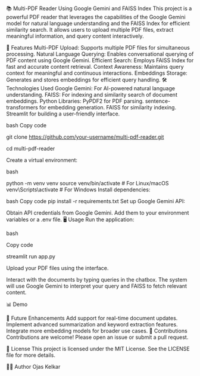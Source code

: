 📚 Multi-PDF Reader Using Google Gemini and FAISS Index
This project is a powerful PDF reader that leverages the capabilities of the Google Gemini model for natural language understanding and the FAISS Index for efficient similarity search. It allows users to upload multiple PDF files, extract meaningful information, and query content interactively.

🚀 Features
Multi-PDF Upload: Supports multiple PDF files for simultaneous processing.
Natural Language Querying: Enables conversational querying of PDF content using Google Gemini.
Efficient Search: Employs FAISS Index for fast and accurate content retrieval.
Context Awareness: Maintains query context for meaningful and continuous interactions.
Embeddings Storage: Generates and stores embeddings for efficient query handling.
🛠️ Technologies Used
Google Gemini: For AI-powered natural language understanding.
FAISS: For indexing and similarity search of document embeddings.
Python Libraries:
PyPDF2 for PDF parsing.
sentence-transformers for embedding generation.
FAISS for similarity indexing.
Streamlit for building a user-friendly interface.

bash
Copy code

git clone https://github.com/your-username/multi-pdf-reader.git

cd multi-pdf-reader

Create a virtual environment:

bash

python -m venv venv
source venv/bin/activate  # For Linux/macOS
venv\Scripts\activate     # For Windows
Install dependencies:

bash
Copy code
pip install -r requirements.txt
Set up Google Gemini API:

Obtain API credentials from Google Gemini.
Add them to your environment variables or a .env file.
🖥️ Usage
Run the application:

bash

Copy code

streamlit run app.py

Upload your PDF files using the interface.

Interact with the documents by typing queries in the chatbox. The system will use Google Gemini to interpret your query and FAISS to fetch relevant content.

📊 Demo

🚧 Future Enhancements
Add support for real-time document updates.
Implement advanced summarization and keyword extraction features.
Integrate more embedding models for broader use cases.
🤝 Contributions
Contributions are welcome! Please open an issue or submit a pull request.

📄 License
This project is licensed under the MIT License. See the LICENSE file for more details.

🙋‍♂️ Author
Ojas Kelkar
